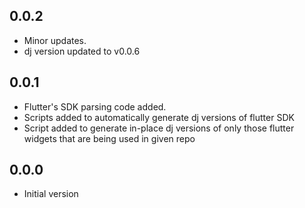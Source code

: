 ## 0.0.2

- Minor updates.
- dj version updated to v0.0.6

## 0.0.1

- Flutter's SDK parsing code added.
- Scripts added to automatically generate dj versions of flutter SDK
- Script added to generate in-place dj versions of only those flutter widgets that are being used in given repo

## 0.0.0

- Initial version
